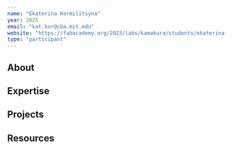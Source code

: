 ```yaml
---
name: "Ekaterina Kormilitsyna"
year: 2025
email: "kat.kor@cba.mit.edu"
website: "https://fabacademy.org/2023/labs/kamakura/students/ekaterina-kormilitsyna/"
type: "participant"
---
```


## About 

## Expertise

## Projects

## Resources 
